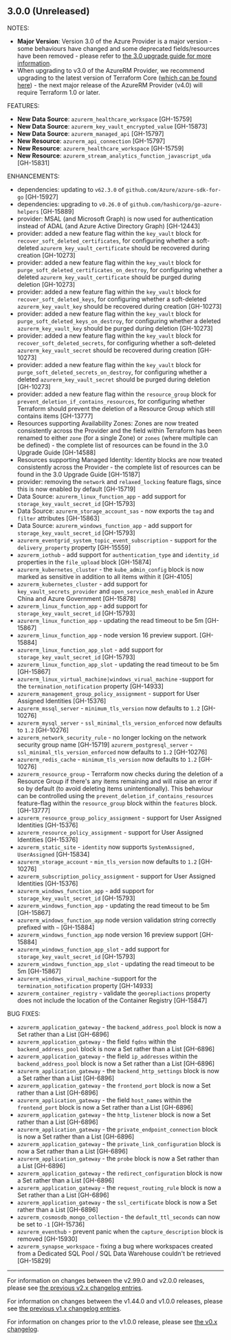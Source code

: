 ## 3.0.0 (Unreleased)

NOTES:

* **Major Version**: Version 3.0 of the Azure Provider is a major version - some behaviours have changed and some deprecated fields/resources have been removed - please refer to [the 3.0 upgrade guide for more information](https://registry.terraform.io/providers/hashicorp/azurerm/latest/docs/guides/3.0-upgrade-guide).
* When upgrading to v3.0 of the AzureRM Provider, we recommend upgrading to the latest version of Terraform Core ([which can be found here](https://www.terraform.io/downloads)) - the next major release of the AzureRM Provider (v4.0) will require Terraform 1.0 or later.

FEATURES:

* **New Data Source**: `azurerm_healthcare_workspace` [GH-15759]
* **New Data Source**: `azurerm_key_vault_encrypted_value` [GH-15873]
* **New Data Source**: `azurerm_managed_api` [GH-15797]
* **New Resource**: `azurerm_api_connection` [GH-15797]
* **New Resource**: `azurerm_healthcare_workspace` [GH-15759]
* **New Resource**: `azurerm_stream_analytics_function_javascript_uda` [GH-15831]

ENHANCEMENTS:

* dependencies: updating to `v62.3.0` of `github.com/Azure/azure-sdk-for-go` [GH-15927]
* dependencies: upgrading to `v0.26.0` of `github.com/hashicorp/go-azure-helpers` [GH-15889]
* provider: MSAL (and Microsoft Graph) is now used for authentication instead of ADAL (and Azure Active Directory Graph) [GH-12443]
* provider: added a new feature flag within the `key_vault` block for `recover_soft_deleted_certificates`, for configuring whether a soft-deleted `azurerm_key_vault_certificate` should be recovered during creation [GH-10273]
* provider: added a new feature flag within the `key_vault` block for `purge_soft_deleted_certificates_on_destroy`, for configuring whether a deleted `azurerm_key_vault_certificate` should be purged during deletion [GH-10273]
* provider: added a new feature flag within the `key_vault` block for `recover_soft_deleted_keys`, for configuring whether a soft-deleted `azurerm_key_vault_key` should be recovered during creation [GH-10273]
* provider: added a new feature flag within the `key_vault` block for `purge_soft_deleted_keys_on_destroy`, for configuring whether a deleted `azurerm_key_vault_key` should be purged during deletion [GH-10273]
* provider: added a new feature flag within the `key_vault` block for `recover_soft_deleted_secrets`, for configuring whether a soft-deleted `azurerm_key_vault_secret` should be recovered during creation [GH-10273]
* provider: added a new feature flag within the `key_vault` block for `purge_soft_deleted_secrets_on_destroy`, for configuring whether a deleted `azurerm_key_vault_secret` should be purged during deletion [GH-10273]
* provider: added a new feature flag within the `resource_group` block for `prevent_deletion_if_contains_resources`, for configuring whether Terraform should prevent the deletion of a Resource Group which still contains items [GH-13777]
* Resources supporting Availability Zones: Zones are now treated consistently across the Provider and the field within Terraform has been renamed to either `zone` (for a single Zone) or `zones` (where multiple can be defined) - the complete list of resources can be found in the 3.0 Upgrade Guide [GH-14588]
* Resources supporting Managed Identity: Identity blocks are now treated consistently across the Provider - the complete list of resources can be found in the 3.0 Upgrade Guide [GH-15187]
* provider: removing the `network` and `relaxed_locking` feature flags, since this is now enabled by default [GH-15719]
* Data Source: `azurerm_linux_function_app` - add support for `storage_key_vault_secret_id` [GH-15793]
* Data Source: `azurerm_storage_account_sas` - now exports the `tag` and `filter` attributes [GH-15863]
* Data Source: `azurerm_windows_function_app` - add support for `storage_key_vault_secret_id` [GH-15793]
* `azurerm_eventgrid_system_topic_event_subscription` - support for the `delivery_property` property [GH-15559]
* `azurerm_iothub` - add support for `authentication_type` and `identity_id` properties in the `file_upload` block [GH-15874]
* `azurerm_kubernetes_cluster` - the `kube_admin_config` block is now marked as sensitive in addition to all items within it [GH-4105]
* `azurerm_kubernetes_cluster` - add support for `key_vault_secrets_provider` and `open_service_mesh_enabled` in Azure China and Azure Government [GH-15878]
* `azurerm_linux_function_app` - add support for `storage_key_vault_secret_id` [GH-15793]
* `azurerm_linux_function_app` - updating the read timeout to be 5m [GH-15867]
* `azurerm_linux_function_app` - node version 16 preview support. [GH-15884]
* `azurerm_linux_function_app_slot` - add support for `storage_key_vault_secret_id` [GH-15793]
* `azurerm_linux_function_app_slot` - updating the read timeout to be 5m [GH-15867]
* `azurerm_linux_virtual_machine|windows_virual_machine` -support for the `termination_notification` property [GH-14933]
* `azurerm_management_group_policy_assignment` - support for User Assigned Identities [GH-15376]
* `azurerm_mssql_server` - `minimum_tls_version` now defaults to `1.2` [GH-10276]
* `azurerm_mysql_server` - `ssl_minimal_tls_version_enforced` now defaults to `1.2` [GH-10276]
* `azurerm_network_security_rule` - no longer locking on the network security group name [GH-15719]
`azurerm_postgresql_server` - `ssl_minimal_tls_version_enforced` now defaults to `1.2` [GH-10276]
* `azurerm_redis_cache` - `minimum_tls_version` now defaults to `1.2` [GH-10276]
* `azurerm_resource_group` - Terraform now checks during the deletion of a Resource Group if there's any items remaining and will raise an error if so by default (to avoid deleting items unintentionally). This behaviour can be controlled using the `prevent_deletion_if_contains_resources` feature-flag within the `resource_group` block within the `features` block. [GH-13777]
* `azurerm_resource_group_policy_assignment` - support for User Assigned Identities [GH-15376]
* `azurerm_resource_policy_assignment` - support for User Assigned Identities [GH-15376]
* `azurerm_static_site` - `identity` now supports `SystemAssigned, UserAssigned` [GH-15834]
* `azurerm_storage_account` - `min_tls_version` now defaults to `1.2` [GH-10276]
* `azurerm_subscription_policy_assignment` - support for User Assigned Identities [GH-15376]
* `azurerm_windows_function_app` - add support for `storage_key_vault_secret_id` [GH-15793]
* `azurerm_windows_function_app` - updating the read timeout to be 5m [GH-15867]
* `azurerm_windows_function_app` node version validation string correctly prefixed with `~` [GH-15884]
* `azurerm_windows_function_app` node version 16 preview support [GH-15884]
* `azurerm_windows_function_app_slot` - add support for `storage_key_vault_secret_id` [GH-15793]
* `azurerm_windows_function_app_slot` - updating the read timeout to be 5m [GH-15867]
* `azurerm_windows_virual_machine` -support for the `termination_notification` property [GH-14933]
* `azurerm_container_registry` - validate the `georepliactions` property does not include the location of the Container Registry [GH-15847]


BUG FIXES:

* `azurerm_application_gateway` - the `backend_address_pool` block is now a Set rather than a List [GH-6896]
* `azurerm_application_gateway` - the field `fqdns` within the `backend_address_pool` block is now a Set rather than a List [GH-6896]
* `azurerm_application_gateway` - the field `ip_addresses` within the `backend_address_pool` block is now a Set rather than a List [GH-6896]
* `azurerm_application_gateway` - the `backend_http_settings` block is now a Set rather than a List [GH-6896]
* `azurerm_application_gateway` - the `frontend_port` block is now a Set rather than a List [GH-6896]
* `azurerm_application_gateway` - the field `host_names` within the `frontend_port` block is now a Set rather than a List [GH-6896]
* `azurerm_application_gateway` - the `http_listener` block is now a Set rather than a List [GH-6896]
* `azurerm_application_gateway` - the `private_endpoint_connection` block is now a Set rather than a List [GH-6896]
* `azurerm_application_gateway` - the `private_link_configuration` block is now a Set rather than a List [GH-6896]
* `azurerm_application_gateway` - the `probe` block is now a Set rather than a List [GH-6896]
* `azurerm_application_gateway` - the `redirect_configuration` block is now a Set rather than a List [GH-6896]
* `azurerm_application_gateway` - the `request_routing_rule` block is now a Set rather than a List [GH-6896]
* `azurerm_application_gateway` - the `ssl_certificate` block is now a Set rather than a List [GH-6896]
* `azurerm_cosmosdb_mongo_collection` - the `default_ttl_seconds` can now be set to `-1` [GH-15736]
* `azurerm_eventhub` - prevent panic when the `capture_description` block is removed [GH-15930]
* `azurerm_synapse_workspace` - fixing a bug where workspaces created from a Dedicated SQL Pool / SQL Data Warehouse couldn't be retrieved [GH-15829]

---

For information on changes between the v2.99.0 and v2.0.0 releases, please see [the previous v2.x changelog entries](https://github.com/hashicorp/terraform-provider-azurerm/blob/main/CHANGELOG-v2.md).

For information on changes between the v1.44.0 and v1.0.0 releases, please see [the previous v1.x changelog entries](https://github.com/hashicorp/terraform-provider-azurerm/blob/main/CHANGELOG-v1.md).

For information on changes prior to the v1.0.0 release, please see [the v0.x changelog](https://github.com/hashicorp/terraform-provider-azurerm/blob/main/CHANGELOG-v0.md).
